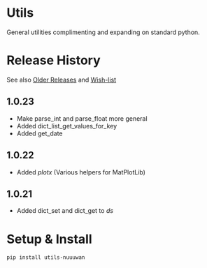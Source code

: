 # Utils

General utilities complimenting and expanding on standard python.

# Release History
See also [Older Releases](OLDER_RELEASES.md) and [Wish-list](WISHLIST.md)

## 1.0.23

* Make parse_int and parse_float more general
* Added dict_list_get_values_for_key
* Added get_date

## 1.0.22

* Added *plotx* (Various helpers for MatPlotLib)

## 1.0.21

* Added dict_set and dict_get to *ds*

# Setup & Install

```
pip install utils-nuuuwan
```
